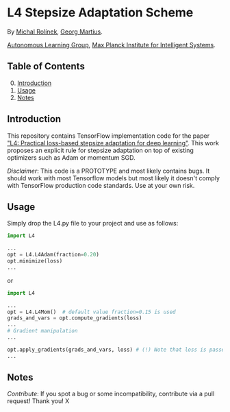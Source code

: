 # L4 Stepsize Adaptation Scheme

By [Michal Rolínek](https://scholar.google.de/citations?user=DVdSTFQAAAAJ&hl=en), [Georg Martius](http://georg.playfulmachines.com/).

[Autonomous Learning Group](https://al.is.tuebingen.mpg.de/), [Max Planck Institute for Intelligent Systems](https://is.tuebingen.mpg.de/).

## Table of Contents
0. [Introduction](#introduction)
0. [Usage](#usage)
0. [Notes](#notes)



## Introduction

This repository contains TensorFlow implementation code for the paper ["L4: Practical loss-based stepsize adaptation for deep learning"](https://arxiv.org/abs/1802.05074). This work proposes an explicit rule for stepsize adaptation on top of existing optimizers such as Adam or momentum SGD.

*Disclaimer*: This code is a PROTOTYPE and most likely contains bugs. It should work with most Tensorflow models but most likely it doesn't comply with TensorFlow production code standards. Use at your own risk.


## Usage

Simply drop the L4.py file to your project and use as follows:
```python
import L4

...
opt = L4.L4Adam(fraction=0.20)
opt.minimize(loss)
...
```

or

```python
import L4

...
opt = L4.L4Mom()  # default value fraction=0.15 is used
grads_and_vars = opt.compute_gradients(loss)
...
# Gradient manipulation
...

opt.apply_gradients(grads_and_vars, loss) # (!) Note that loss is passed here (!)
...
```

## Notes

*Contribute*: If you spot a bug or some incompatibility, contribute via a pull request! Thank you!
X
